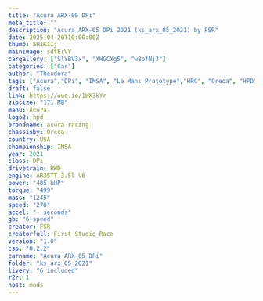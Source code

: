 ```yaml
---
title: "Acura ARX-05 DPi"
meta_title: ""
description: "Acura ARX-05 DPi 2021 (ks_arx_05_2021) by FSR"
date: 2025-04-20T10:00:00Z
thumb: 5H1K1Ij
mainimage: sdtErVY
cargallery: ["SlYBV3x", "XHGCXg5", "w8pfNj3"]
categories: ["Car"]
author: "Theodora"
tags: ["Acura","DPi", "IMSA", "Le Mans Prototype","HRC", "Oreca", "HPD", "2021", "FSR"]
draft: false
link: https://ouo.io/1WX3kYr
zipsize: "171 MB"
manu: Acura
logo2: hpd
brandname: acura-racing
chassisby: Oreca
country: USA
championship: IMSA
year: 2021
class: DPi
drivetrain: RWD
engine: AR35TT 3.5l V6
power: "485 bHP"
torque: "499"
mass: "1245"
speed: "270"
accel: "- seconds"
gb: "6-speed"
creator: FSR
creatorfull: First Studio Race
version: "1.0"
csp: "0.2.2"
carname: "Acura ARX-05 DPi"
folder: "ks_arx_05_2021"
livery: "6 included"
r2r: 1
host: mods
---
```

